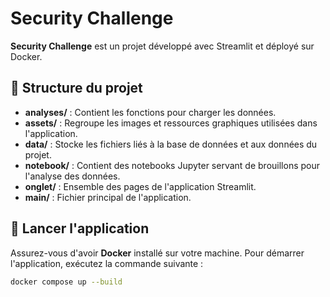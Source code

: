# Security Challenge

**Security Challenge** est un projet développé avec Streamlit et déployé sur Docker.

## 📁 Structure du projet

- **analyses/** : Contient les fonctions pour charger les données.
- **assets/** : Regroupe les images et ressources graphiques utilisées dans l'application.
- **data/** : Stocke les fichiers liés à la base de données et aux données du projet.
- **notebook/** : Contient des notebooks Jupyter servant de brouillons pour l'analyse des données.
- **onglet/** : Ensemble des pages de l'application Streamlit.
- **main/** : Fichier principal de l'application.

## 🚀 Lancer l'application

Assurez-vous d'avoir **Docker** installé sur votre machine. Pour démarrer l'application, exécutez la commande suivante :

```sh
docker compose up --build
